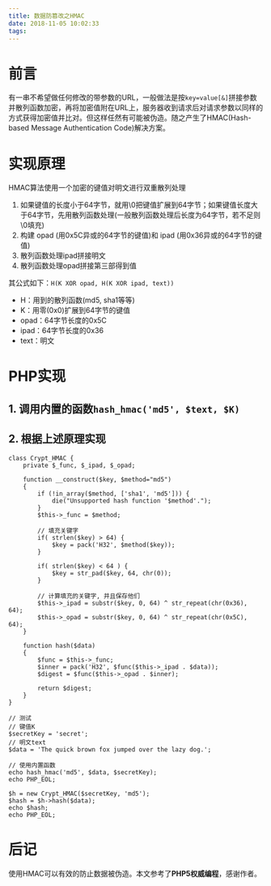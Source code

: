 ```yaml
---
title: 数据防篡改之HMAC
date: 2018-11-05 10:02:33
tags:
---
```


# 前言
有一串不希望做任何修改的带参数的URL，一般做法是按`key=value[&]`拼接参数并散列函数加密，再将加密值附在URL上，服务器收到请求后对请求参数以同样的方式获得加密值并比对。但这样任然有可能被伪造。随之产生了HMAC(Hash-based Message Authentication Code)解决方案。

<!-- more -->

# 实现原理
HMAC算法使用一个加密的键值对明文进行双重散列处理

1. 如果键值的长度小于64字节，就用\0把键值扩展到64字节；如果键值长度大于64字节，先用散列函数处理(一般散列函数处理后长度为64字节，若不足则\0填充)
2. 构建 opad (用0x5C异或的64字节的键值)和 ipad (用0x36异或的64字节的键值)
3. 散列函数处理ipad拼接明文
4. 散列函数处理opad拼接第三部得到值

其公式如下：`H(K XOR opad, H(K XOR ipad, text))`
- H：用到的散列函数(md5, sha1等等)
- K：用零(0x0)扩展到64字节的键值
- opad：64字节长度的0x5C
- ipad：64字节长度的0x36
- text：明文

# PHP实现
## 1. 调用内置的函数`hash_hmac('md5', $text, $K)`

## 2. 根据上述原理实现
```
class Crypt_HMAC {
    private $_func, $_ipad, $_opad;

    function __construct($key, $method="md5")
    {
        if (!in_array($method, ['sha1', 'md5'])) {
            die("Unsupported hash function '$method'.");
        }
        $this->_func = $method;

        // 填充关键字
        if( strlen($key) > 64) {
            $key = pack('H32', $method($key));
        }

        if( strlen($key) < 64 ) {
            $key = str_pad($key, 64, chr(0));
        }

        // 计算填充的关键字, 并且保存他们
        $this->_ipad = substr($key, 0, 64) ^ str_repeat(chr(0x36), 64);
        $this->_opad = substr($key, 0, 64) ^ str_repeat(chr(0x5C), 64);
    }

    function hash($data)
    {
        $func = $this->_func;
        $inner = pack('H32', $func($this->_ipad . $data));
        $digest = $func($this->_opad . $inner);

        return $digest;
    }
}

// 测试
// 键值K
$secretKey = 'secret'; 
// 明文text
$data = 'The quick brown fox jumped over the lazy dog.';

// 使用内置函数
echo hash_hmac('md5', $data, $secretKey);
echo PHP_EOL;

$h = new Crypt_HMAC($secretKey, 'md5');
$hash = $h->hash($data);
echo $hash;
echo PHP_EOL;
```

# 后记
使用HMAC可以有效的防止数据被伪造。本文参考了**PHP5权威编程**，感谢作者。

